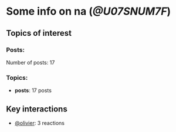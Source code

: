 # Some info on na (_@U07SNUM7F_)


## Topics of interest

### Posts: 

Number of posts: 17

### Topics:

* __posts__: 17 posts

## Key interactions 

* [@olivier](./U04DFTZ7D.md): 3 reactions
